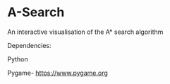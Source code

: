 # A-Search
An interactive visualisation of the A* search algorithm

Dependencies:

Python

Pygame- https://www.pygame.org

